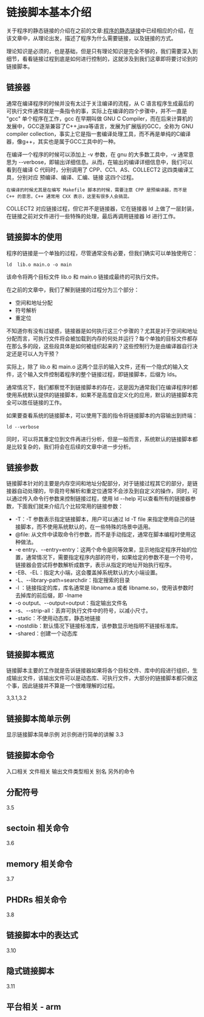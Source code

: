 # 链接脚本基本介绍

关于程序的静态链接的介绍在之前的文章:[程序的静态链接](http://www.downeyboy.com/2018/11/12/static-link/)中已经相应的介绍，在该文章中，从理论出发，描述了程序为什么需要链接，以及链接的方式。  

理论知识是必须的，也是基础，但是只有理论知识是完全不够的，我们需要深入到细节，看看链接过程到底是如何进行控制的，这就涉及到我们这章即将要讨论到的链接脚本。  


## 链接器
通常在编译程序的时候并没有太过于关注编译的流程，从 C 语言程序生成最后的可执行文件通常就是一条指令的事，实际上在编译的四个步骤中，并不一直是 "gcc" 单个程序在工作，gcc 在早期叫做 GNU C Compiler，而在后来计算机的发展中，GCC逐渐兼容了C++,java等语言，发展为扩展版的GCC，全称为 GNU compiler collection，事实上它是指一套编译处理工具，而不再是单纯的C编译器，像g++，其实也是属于GCC工具中的一种。  

在编译一个程序的时候可以添加上 -v 参数，在 gnu 的大多数工具中，-v 通常意思为 --verbose，即输出详细信息。从而，在输出的编译详细信息中，我们可以看到在编译 C 代码时，分别调用了 CPP、CC1、AS、COLLECT2 这四类编译工具，分别对应 预编译、编译、汇编、链接 这四个过程。  

```
在编译的时候尤其是在编写 Makefile 脚本的时候，需要注意 CPP 是预编译器，而不是 C++ 的意思，C++ 通常用 CXX 表示，这里有很多人会搞混。  
```

COLLECT2 对应链接过程，但它并不是链接器，它在链接器 ld 上做了一层封装，在链接之前对文件进行一些特殊的处理，最后再调用链接器 ld 进行工作。  


## 链接脚本的使用

程序的链接是一个单独的过程，尽管通常没有必要，但我们确实可以单独使用它：

```
ld  lib.o main.o -o main
```

该命令将两个目标文件 lib.o 和 main.o 链接成最终的可执行文件。  

在之前的文章中，我们了解到链接的过程分为三个部分：

* 空间和地址分配
* 符号解析
* 重定位


不知道你有没有过疑惑，链接器是如何执行这三个步骤的？尤其是对于空间和地址分配而言，可执行文件将会被加载到内存的何处并运行？每个单独的目标文件都存在那么多的段，这些段具体是如何被组织起来的？这些控制行为是由编译器自行决定还是可以人为干预？   

实际上，除了 lib.o 和 main.o 这两个显示的输入文件，还有一个隐式的输入文件，这个输入文件控制着程序的整个链接过程，即链接脚本，后缀为 lds。  

通常情况下，我们都察觉不到链接脚本的存在，这是因为通常我们在编译程序时都使用系统默认提供的链接脚本，如果不是高度自定义化的应用，默认的链接脚本完全可以胜任链接的工作。    

如果要查看系统的链接脚本，可以使用下面的指令将链接脚本的内容输出到终端：

```
ld --verbose
```
同时，可以将其重定位到文件再进行分析，但是一般而言，系统默认的链接脚本都是比较复杂的，我们将会在后续的文章中进一步分析。  

## 链接参数
链接脚本针对的主要是内存空间和地址分配部分，对于链接过程其它的部分，是链接器自动处理的，毕竟符号解析和重定位通常不会涉及到自定义的操作，同时，可以通过传入命令行参数来控制链接过程，使用 ld --help 可以查看所有的链接器参数，下面我们就来介绍几个比较常用的链接参数：

* -T：-T 参数表示指定链接脚本，用户可以通过 ld -T file 来指定使用自己的链接脚本，而不使用系统默认的，在一些特殊的场景中适用。  
* @file: 从文件中读取命令行参数，而不是手动指定，通常在脚本编程时使用这种做法。  
* -e entry、--entry=entry：这两个命令是同等效果，显示地指定程序开始的位置，通常情况下，需要指定程序内部的符号，如果给定的参数不是一个符号，链接器会尝试将参数解析成数字，表示从指定的地址开始执行程序。  
* -EB、-EL：指定大小端，这会覆盖掉系统默认的大小端设置。  
* -L、--library-path=searchdir：指定搜索的目录
* -l ：链接指定的库，库名通常是 libname.a 或者 libname.so，使用该参数时去掉库的前后缀，即 -lname
* -o output、--output=output：指定输出文件名
* -s、--strip-all：丢弃可执行文件中的符号，以减小尺寸。
* -static：不使用动态库，静态地链接
* -nostdlib：默认情况下链接标准库，该参数显示地指明不链接标准库。
* -shared：创建一个动态库


## 链接脚本概览
链接脚本主要的工作就是告诉链接器如果将各个目标文件、库中的段进行组织，生成输出文件，该输出文件可以是动态库、可执行文件，大部分的链接脚本都只做这个事，因此链接并不算是一个很难理解的过程。  

3,3.1,3.2

## 链接脚本简单示例
显示链接脚本简单示例
对示例进行简单的讲解
3.3 

## 链接脚本命令
入口相关
文件相关
输出文件类型相关
别名
另外的命令

## 分配符号
3.5

## sectoin 相关命令
3.6

## memory 相关命令
3.7

## PHDRs 相关命令
3.8

## 链接脚本中的表达式
3.10

## 隐式链接脚本
3.11

## 平台相关 - arm







